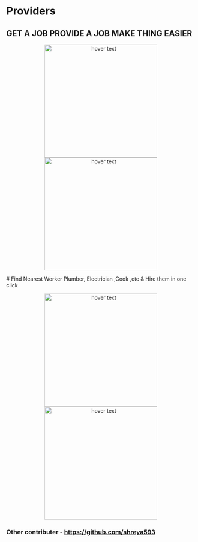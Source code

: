 # Providers
## GET A JOB PROVIDE A JOB MAKE THING EASIER  
<p align="center">
  <img src="https://user-images.githubusercontent.com/47109963/93013438-10a80d00-f5c6-11ea-8299-71fbb054db54.jpeg" width="300" title="hover text"> 
  <img src="https://user-images.githubusercontent.com/47109963/93013437-100f7680-f5c6-11ea-9f5d-cd23c66a2063.jpeg" width="300" title="hover text">
  </p> 
 # Find Nearest Worker Plumber, Electrician ,Cook ,etc & Hire them in one click
<p align="center">
  <img src="https://user-images.githubusercontent.com/47109963/93013432-0a199580-f5c6-11ea-9c3e-a614e0cd2c0b.jpeg" width="300" title="hover text">
   <img src="https://user-images.githubusercontent.com/47109963/93013435-0ede4980-f5c6-11ea-82a8-7e5d23633fc4.jpeg" width="300" title="hover text">
 
</p>   

### Other contributer - https://github.com/shreya593
 
